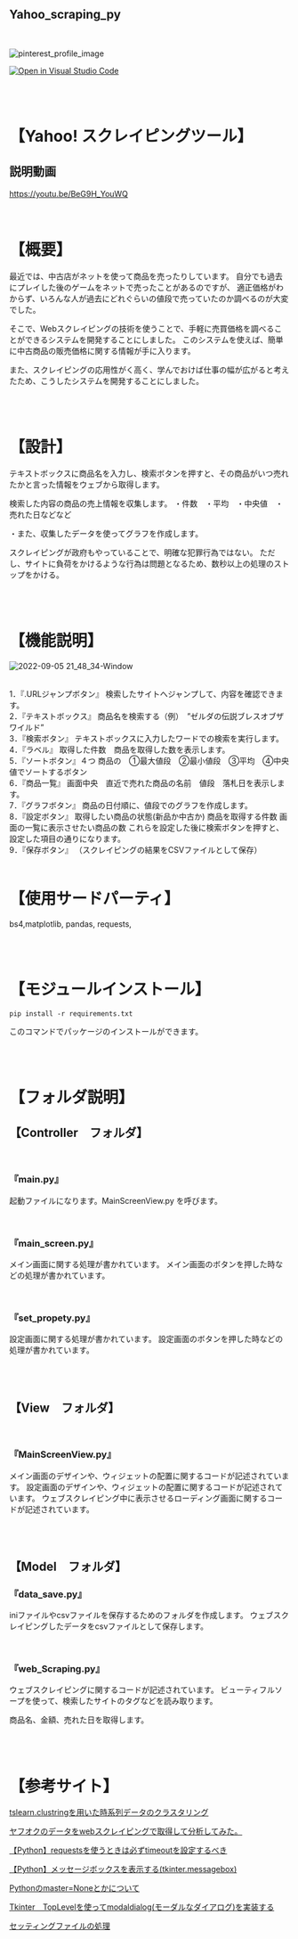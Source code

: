 ## Yahoo_scraping_py



<br>

![pinterest_profile_image](https://user-images.githubusercontent.com/103634835/189520017-4690e695-ea0a-4e32-906a-84a834d46ddb.png)


[![Open in Visual Studio Code](https://img.shields.io/static/v1?logo=visualstudiocode&label=&message=Open%20in%20Visual%20Studio%20Code&labelColor=2c2c32&color=007acc&logoColor=007acc)](https://open.vscode.dev/｛fk009｝/{Yahoo_scraping_py})

<br>
<br>



# 【Yahoo! スクレイピングツール】
## 説明動画
https://youtu.be/BeG9H_YouWQ

<br>

# 【概要】
最近では、中古店がネットを使って商品を売ったりしています。
自分でも過去にプレイした後のゲームをネットで売ったことがあるのですが、
適正価格がわからず、いろんな人が過去にどれぐらいの値段で売っていたのか調べるのが大変でした。

そこで、Webスクレイピングの技術を使うことで、手軽に売買価格を調べることができるシステムを開発することにしました。
このシステムを使えば、簡単に中古商品の販売価格に関する情報が手に入ります。

また、スクレイピングの応用性がく高く、学んでおけば仕事の幅が広がると考えたため、こうしたシステムを開発することにしました。
  
  
  
<br>
<br>
  
# 【設計】

テキストボックスに商品名を入力し、検索ボタンを押すと、その商品がいつ売れたかと言った情報をウェブから取得します。

検索した内容の商品の売上情報を収集します。
・件数　・平均　・中央値　・売れた日などなど

・また、収集したデータを使ってグラフを作成します。

スクレイピングが政府もやっていることで、明確な犯罪行為ではない。
ただし、サイトに負荷をかけるような行為は問題となるため、数秒以上の処理のストップをかける。

<br>
<br>



# 【機能説明】

![2022-09-05 21_48_34-Window](https://user-images.githubusercontent.com/103634835/189520137-208e3643-6e30-4393-acb9-442bb74b9577.png)


<br>
1．『.URLジャンプボタン』
検索したサイトへジャンプして、内容を確認できます。
<br>
2．『テキストボックス』
商品名を検索する（例）　”ゼルダの伝説ブレスオブザワイルド”
<br>
3．『検索ボタン』
テキストボックスに入力したワードでの検索を実行します。
<br>
4．『ラベル』
取得した件数　商品を取得した数を表示します。
<br>
5．『ソートボタン』４つ
商品の　①最大値段　②最小値段　③平均　④中央値でソートするボタン
<br>
6．『商品一覧』
画面中央　直近で売れた商品の名前　値段　落札日を表示します。
<br>
7．『グラフボタン』
商品の日付順に、値段でのグラフを作成します。
<br>
8．『設定ボタン』
取得したい商品の状態(新品か中古か)
商品を取得する件数
画面の一覧に表示させたい商品の数
これらを設定した後に検索ボタンを押すと、設定した項目の通りになります。
<br>
9．『保存ボタン』
（スクレイピングの結果をCSVファイルとして保存）


<br>
<br>

# 【使用サードパーティ】
bs4,matplotlib, pandas, requests, 

<br>
<br>

# 【モジュールインストール】
```
pip install -r requirements.txt
```
このコマンドでパッケージのインストールができます。

<br>
<br>

# 【フォルダ説明】

## 【Controller　フォルダ】
<br>

### **『main.py』**
起動ファイルになります。MainScreenView.py を呼びます。

<br>

### **『main_screen.py』**
メイン画面に関する処理が書かれています。
メイン画面のボタンを押した時などの処理が書かれています。

<br>

### 『set_propety.py』
設定画面に関する処理が書かれています。
設定画面のボタンを押した時などの処理が書かれています。

<br>
<br>

## 【View　フォルダ】

<br>

### 『MainScreenView.py』

メイン画面のデザインや、ウィジェットの配置に関するコードが記述されています。
設定画面のデザインや、ウィジェットの配置に関するコードが記述されています。
ウェブスクレイピング中に表示させるローディング画面に関するコードが記述されています。

<br>
<br>

## 【Model　フォルダ】

### 『data_save.py』

iniファイルやcsvファイルを保存するためのフォルダを作成します。
ウェブスクレイピングしたデータをcsvファイルとして保存します。

<br>

### 『web_Scraping.py』

ウェブスクレイピングに関するコードが記述されています。
ビューティフルソープを使って、検索したサイトのタグなどを読み取ります。

商品名、金額、売れた日を取得します。


<br>
<br>


# 【参考サイト】

[tslearn.clustringを用いた時系列データのクラスタリング](https://yoshi-cow.github.io/statistics.github.io/dtw.html)

[ヤフオクのデータをwebスクレイピングで取得して分析してみた。](https://note.com/rkhs_cemcl/n/nb1ca2380cfe2)

[【Python】requestsを使うときは必ずtimeoutを設定するべき](https://blog.cosnomi.com/posts/1259/)

[【Python】メッセージボックスを表示する(tkinter.messagebox)](https://pg-chain.com/python-messagebox)

[Pythonのmaster=Noneとかについて](https://detail.chiebukuro.yahoo.co.jp/qa/question_detail/q12206588077)

[Tkinter　TopLevelを使ってmodaldialog(モーダルなダイアログ)を実装する](https://suzutaka-programming.com/tkinter-modaldialog/)

[セッティングファイルの処理](https://kaibutsusyain.com/how-to-create-and-operate-a-configuration-file-in-python/)

